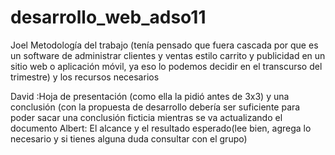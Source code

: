 # desarrollo_web_adso11
Joel
Metodología del trabajo (tenía pensado que fuera cascada por que es
un software de administrar clientes y ventas estilo carrito y publicidad en un
sitio web o aplicación móvil, ya eso lo podemos decidir en el transcurso del
trimestre) y los recursos necesarios

David
:Hoja de presentación (como ella la pidió antes de 3x3) y una
conclusión (con la propuesta de desarrollo debería ser suficiente para poder
sacar una conclusión ficticia mientras se va actualizando el documento
Albert: El alcance y el resultado esperado(lee bien, agrega lo necesario y si
tienes alguna duda consultar con el grupo)
